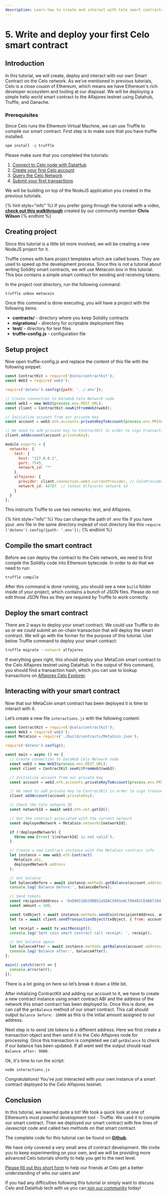 ```yaml
---
description: Learn how to create and interact with Celo smart contracts
---
```


# 5. Write and deploy your first Celo smart contract

## Introduction

In this tutorial, we will create, deploy and interact with our own Smart Contract on the Celo network. As we’ve mentioned in previous tutorials, Celo is a close cousin of Ethereum, which means we have Ethereum's rich developer ecosystem and tooling at our disposal. We will be deploying a simple hello world smart contract to the Alfajores testnet using Datahub, Truffle, and Ganache.

### Prerequisites

Since Celo runs the Ethereum Virtual Machine, we can use Truffle to compile our smart contract. First step is to make sure that you have truffle installed:

```bash
npm install -g truffle
```

Please make sure that you completed the tutorials:

1. [Connect to Celo node with DataHub](https://learn.figment.io/network-documentation/celo/tutorial/1.connect)
2. [Create your first Celo account](https://learn.figment.io/network-documentation/celo/tutorial/2.account)
3. [Query the Celo Network](https://learn.figment.io/network-documentation/celo/tutorial/3.query)
4. [Submit your first transactions](https://learn.figment.io/network-documentation/celo/tutorial/4.transactions)

We will be building on top of the NodeJS application you created in the previous tutorials.

{% hint style="info" %}
If you prefer going through the tutorial with a video, [**check out this walkthrough**](https://youtu.be/pQvrl4yOi10?list=PLkgTdjgP1aUCmcXrTxyRReS5OSLXlqGzB) created by our community member **Chris Wilson**
{% endhint %}

## Creating project

Since this tutorial is a little bit more involved, we will be creating a new NodeJS project for it.

Truffle comes with bare project templates which are called boxes. They are used to speed up the development process. Since this is not a tutorial about writing Solidity smart contracts, we will use Metacoin box in this tutorial. This box contains a simple smart contract for sending and receiving tokens.

In the project root directory, run the following command:

```bash
truffle unbox metacoin
```

Once this command is done executing, you will have a project with the following items:

* **contracts/** - directory where you keep Solidity contracts
* **migrations/** - directory for scriptable deployment files
* **test/** - directory for test files
* **truffle-config.js** - configuration file

## Setup project

Now open truffle-config.js and replace the content of this file with the following snippet:

```javascript
const ContractKit = require('@celo/contractkit');
const Web3 = require('web3');

require('dotenv').config({path: '../.env'});

// Create connection to DataHub Celo Network node
const web3 = new Web3(process.env.REST_URL);
const client = ContractKit.newKitFromWeb3(web3);

// Initialize account from our private key
const account = web3.eth.accounts.privateKeyToAccount(process.env.PRIVATE_KEY);

// We need to add private key to ContractKit in order to sign transactions
client.addAccount(account.privateKey);

module.exports = {
  networks: {
    test: {
      host: "127.0.0.1",
      port: 7545,
      network_id: "*"
    },
    alfajores: {
      provider: client.connection.web3.currentProvider, // CeloProvider
      network_id: 44787  // latest Alfajores network id
    }
  }
};
```

This instructs Truffle to use two networks: test, and Alfajores.

{% hint style="info" %}
You can change the path of .env file if you have your .env file in the same directory instead of root directory like this `require ('dotenv').config({path: '.env'});`
{% endhint %}

## Compile the smart contract

Before we can deploy the contract to the Celo network, we need to first compile the Solidity code into Ethereum bytecode. In order to do that we need to run:

```text
truffle compile
```

After this command is done running, you should see a new `build` folder inside of your project, which contains a bunch of JSON files. Please do not edit those JSON files as they are required by Truffle to work correctly.

## Deploy the smart contract

There are 2 ways to deploy your smart contract. We could use Truffle to do so or we could submit an on-chain transaction that will deploy the smart contract. We will go with the former for the purpose of this tutorial. Use below Truffle command to deploy your smart contract:

```bash
truffle migrate --network alfajores
```

If everything goes right, this should deploy your MetaCoin smart contract to the Celo Alfajores testnet using DataHub. In the output of this command, you should find a transaction hash, which you can use to lookup transactions on [Alfajores Celo Explorer](https://alfajores-blockscout.celo-testnet.org/).

## Interacting with your smart contract

Now that our MetaCoin smart contract has been deployed it is time to interact with it.

Let’s create a new file `interactions.js` with the following content:

```javascript
const ContractKit = require('@celo/contractkit');
const Web3 = require('web3');
const MetaCoin = require('./build/contracts/MetaCoin.json');

require('dotenv').config();

const main = async () => {
  // Create connection to DataHub Celo Network node
  const web3 = new Web3(process.env.REST_URL);
  const client = ContractKit.newKitFromWeb3(web3);

  // Initialize account from our private key
  const account = web3.eth.accounts.privateKeyToAccount(process.env.PRIVATE_KEY);

  // We need to add private key to ContractKit in order to sign transactions
  client.addAccount(account.privateKey);

  // Check the Celo network ID
  const networkId = await web3.eth.net.getId();

  // Get the contract associated with the current network
  const deployedNetwork = MetaCoin.networks[networkId];

  if (!deployedNetwork) {
    throw new Error(`${networkId} is not valid`);
  }

  // Create a new contract instance with the MetaCoin contract info
  let instance = new web3.eth.Contract(
    MetaCoin.abi,
    deployedNetwork.address
  );

  // Get balance
  let balanceBefore = await instance.methods.getBalance(account.address).call();
  console.log('Balance before:', balanceBefore);

  // Send tokens
  const recipientAddress = '0xD86518b29BB52a5DAC5991eACf09481CE4B0710d';
  const amount = 100;

  const txObject = await instance.methods.sendCoin(recipientAddress, amount);
  let tx = await client.sendTransactionObject(txObject, { from: account.address });

  let receipt = await tx.waitReceipt();
  console.log('Sent coin smart contract call receipt: ', receipt);

  // Get balance again
  let balanceAfter = await instance.methods.getBalance(account.address).call();
  console.log('Balance after:', balanceAfter);
};

main().catch((err) => {
  console.error(err);
});
```

There is a lot going on here so let’s break it down a little bit.

After initializing ContractKit and adding our account to it, we have to create a new contract instance using smart contract ABI and the address of the network this smart contract has been deployed to. Once this is done, we can call the `getBalance` method of our smart contract. This call should output `Balance before: 10000` as this is the initial amount assigned to our address.

Next step is to send `100` tokens to a different address. Here we first create a transaction object and then send it to the Celo Alfajores node for processing. Once this transaction is completed we call `getBalance` to check if our balance has been updated. If all went well the output should read `Balance after: 9900`.

Ok, it's time to run the script:

```bash
node interactions.js
```

Congratulations! You’ve just interacted with your own instance of a smart contract deployed to the Celo Alfajores testnet.

## Conclusion

In this tutorial, we learned quite a lot! We took a quick look at one of Ethereum’s most powerful development tool - Truffle. We used it to compile our smart contract. Then we deployed our smart contract with few lines of Javascript code and called two methods on that smart contract.

The complete code for this tutorial can be found on [**Github**](https://github.com/figment-networks/tutorials/tree/main/celo/5_contracts).

We have only covered a very small area of contract development. We invite you to keep experimenting on your own, and we will be providing more advanced Celo tutorials shortly to help you get to the next level.

[Please fill out this short form](https://docs.google.com/forms/d/1MZLA73jCka2OOBfUuLCBzKYiQtSkWUFC1W3eQ7mj1s4/viewform?edit_requested=true) to help our friends at Celo get a better understanding of who our users are!

If you had any difficulties following this tutorial or simply want to discuss Celo and DataHub tech with us you can[ join our community](https://discord.gg/Chhuv5zHy3) today!

